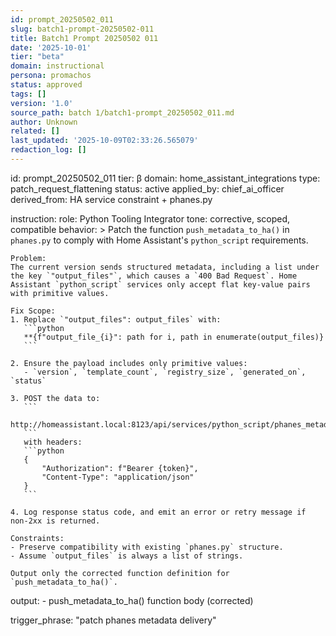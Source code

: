 ```yaml
---
id: prompt_20250502_011
slug: batch1-prompt-20250502-011
title: Batch1 Prompt 20250502 011
date: '2025-10-01'
tier: "beta"
domain: instructional
persona: promachos
status: approved
tags: []
version: '1.0'
source_path: batch 1/batch1-prompt_20250502_011.md
author: Unknown
related: []
last_updated: '2025-10-09T02:33:26.565079'
redaction_log: []
---
```


id: prompt_20250502_011
tier: β
domain: home_assistant_integrations
type: patch_request_flattening
status: active
applied_by: chief_ai_officer
derived_from: HA service constraint + phanes.py

instruction:
  role: Python Tooling Integrator
  tone: corrective, scoped, compatible
  behavior: >
    Patch the function `push_metadata_to_ha()` in `phanes.py` to comply with Home Assistant's `python_script` requirements.

    Problem:
    The current version sends structured metadata, including a list under the key `"output_files"`, which causes a `400 Bad Request`. Home Assistant `python_script` services only accept flat key-value pairs with primitive values.

    Fix Scope:
    1. Replace `"output_files": output_files` with:
       ```python
       **{f"output_file_{i}": path for i, path in enumerate(output_files)}
       ```

    2. Ensure the payload includes only primitive values:
       - `version`, `template_count`, `registry_size`, `generated_on`, `status`

    3. POST the data to:
       ```
       http://homeassistant.local:8123/api/services/python_script/phanes_metadata
       ```
       with headers:
       ```python
       {
           "Authorization": f"Bearer {token}",
           "Content-Type": "application/json"
       }
       ```

    4. Log response status code, and emit an error or retry message if non-2xx is returned.

    Constraints:
    - Preserve compatibility with existing `phanes.py` structure.
    - Assume `output_files` is always a list of strings.

    Output only the corrected function definition for `push_metadata_to_ha()`.

  output:
    - push_metadata_to_ha() function body (corrected)

trigger_phrase: "patch phanes metadata delivery"

